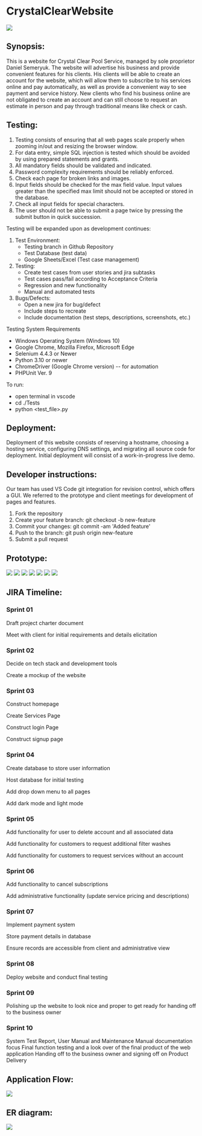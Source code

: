 # CrystalClearWebsite
![](/assets/img/CClogo2.svg)

## Synopsis: 

This is a website for Crystal Clear Pool Service, managed by sole proprietor Daniel Semeryuk. The website will advertise his business and provide convenient features 
for his clients. His clients will be able to create an account for the website, which will allow them to subscribe to his services online and pay automatically, as well 
as provide a convenient way to see payment and service history. New clients who find his business online are not obligated to create an account and can still choose to 
request an estimate in person and pay through traditional means like check or cash. 

## Testing:

1. Testing consists of ensuring that all web pages scale properly when zooming in/out and resizing the browser window. 
2. For data entry, simple SQL injection is tested which should be avoided by using prepared statements and grants. 
3. All mandatory fields should be validated and indicated.
4. Password complexity requirements should be reliably enforced.
5. Check each page for broken links and images.
6. Input fields should be checked for the max field value. Input values greater than the specified max limit should not be accepted or stored in the database.
7. Check all input fields for special characters.
8. The user should not be able to submit a page twice by pressing the submit button in quick succession.

Testing will be expanded upon as development continues:
1. Test Environment:
    * Testing branch in Github Repository
    * Test Database (test data)
    * Google Sheets/Excel (Test case management)
2. Testing:
    * Create test cases from user stories and jira subtasks
    * Test cases pass/fail according to Acceptance Criteria
    * Regression and new functionality
    * Manual and automated tests
3. Bugs/Defects:
    * Open a new jira for bug/defect
    * Include steps to recreate
    * Include documentation (test steps, descriptions, screenshots, etc.)
    
Testing System Requirements
   * Windows Operating System (Windows 10)
   * Google Chrome, Mozilla Firefox, Microsoft Edge
   * Selenium 4.4.3 or Newer
   * Python 3.10 or newer
   * ChromeDriver (Google Chrome version) -- for automation
   * PHPUnit Ver. 9

To run:
   * open terminal in vscode
   * cd ./Tests
   * python <test_file>.py

## Deployment:

Deployment of this website consists of reserving a hostname, choosing a hosting service, configuring DNS settings, and migrating all source code for deployment. Initial
deployment will consist of a work-in-progress live demo.

## Developer instructions: 

Our team has used VS Code git integration for revision control, which offers a GUI. We referred to the prototype and client meetings for development of pages and 
features.

1. Fork the repository 
2. Create your feature branch: git checkout -b new-feature
3. Commit your changes: git commit -am 'Added feature'
4. Push to the branch: git push origin new-feature
5. Submit a pull request
    
## Prototype:
![](/ProtoTypeImages/HomePage.png)
![](/ProtoTypeImages/ServicesPage.png)
![](/ProtoTypeImages/LoginPage.png)
![](/ProtoTypeImages/SignUpPage.png)
![](/ProtoTypeImages/AccountDetailsPage.png)
![](/ProtoTypeImages/AdministrationPage.png)
![](/ProtoTypeImages/ContactMePage.png)

## JIRA Timeline:

### Sprint 01

Draft project charter document 

Meet with client for initial requirements and details elicitation

### Sprint 02

Decide on tech stack and development tools

Create a mockup of the website

### Sprint 03

Construct homepage

Create Services Page

Construct login Page

Construct signup page

### Sprint 04

Create database to store user information

Host database for initial testing

Add drop down menu to all pages

Add dark mode and light mode 

### Sprint 05

Add functionality for user to delete account and all associated data

Add functionality for customers to request additional filter washes

Add functionality for customers to request services without an account 

### Sprint 06

Add functionality to cancel subscriptions

Add administrative functionality (update service pricing and descriptions)

### Sprint 07

Implement payment system

Store payment details in database

Ensure records are accessible from client and administrative view

### Sprint 08

Deploy website and conduct final testing 

### Sprint 09
Polishing up the website to look nice and proper
to get ready for handing off to the business owner

### Sprint 10
System Test Report, User Manual and Maintenance Manual documentation focus
Final function testing and a look over of the final product of the web application
Handing off to the business owner and signing off on Product Delivery

## Application Flow:
![](/Diagrams/applicationflow.png)

## ER diagram:
![](/Diagrams/erd.png)
